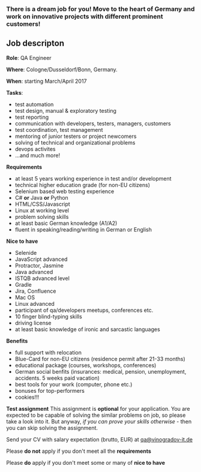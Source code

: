 ### There is a dream job for you! Move to the heart of Germany and work on innovative projects with different prominent customers! 

## Job descripton

**Role**: QA Engineer

**Where**: Cologne/Dusseldorf/Bonn, Germany. 

**When**: starting March/April 2017

**Tasks**:

- test automation 
- test design, manual & exploratory testing
- test reporting
- communication with developers, testers, managers, customers
- test coordination, test management
- mentoring of junior testers or project newcomers
- solving of technical and organizational problems
- devops activites
- ...and much more!

**Requirements**

- at least 5 years working experience in test and/or development
- technical higher education grade (for non-EU citizens)
- Selenium based web testing experience
- C# **or** Java **or** Python
- HTML/CSS/Javascript
- Linux at working level
- problem solving skills
- at least basic German knowledge (A1/A2)
- fluent in speaking/reading/writing in German or English

**Nice to have**

- Selenide
- JavaScript advanced
- Protractor, Jasmine
- Java advanced
- ISTQB advanced level
- Gradle
- Jira, Confluence
- Mac OS
- Linux advanced
- participant of qa/developers meetups, conferences etc.
- 10 finger blind-typing skills
- driving license
- at least basic knowledge of ironic and sarcastic languages

**Benefits**

- full support with relocation
- Blue-Card for non-EU citizens (residence permit after 21-33 months)
- educational package (courses, workshops, conferences)
- German social benfits (insurances: medical, pension, unemployment, accidents. 5 weeks paid vacation)
- best tools for your work (computer, phone etc.)
- bonuses for top-performers
- cookies!!!

**Test assignment**
This assignment is **optional** for your application. You are expected to be capable of solving the similar problems on job, so please take a look into it. But anyway, _if you can prove your skills otherwise_ - then you can skip solving the assignment. 

Send your CV with salary expectation (brutto, EUR) at [qa@vinogradov-it.de](mailto:qa@vinogradov-it.de)

Please **do not** apply if you don't meet all the **requirements**

Please **do** apply if you don't meet some or many of **nice to have**
